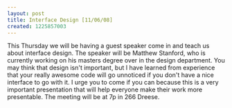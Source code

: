 ```yaml
---
layout: post
title: Interface Design [11/06/08]
created: 1225857003
---
```

This Thursday we will be having a guest speaker come in and teach us about interface design. The speaker will be Matthew Stanford, who is currently working on his masters degree over in the design department. You may think that design isn't important, but I have learned from experience that your really awesome code will go unnoticed if you don't have a nice interface to go with it. I urge you to come if you can because this is a very important presentation that will help everyone make their work more presentable. The meeting will be at 7p in 266 Dreese.
